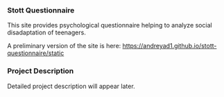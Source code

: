 ### Stott Questionnaire

This site provides psychological questionnaire helping 
to analyze social disadaptation of teenagers.

A preliminary version of the site is here:
https://andreyad1.github.io/stott-questionnaire/static

### Project Description 

Detailed project description will appear later.
